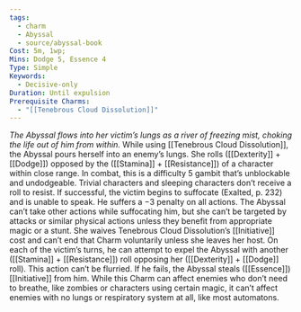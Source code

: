 ```yaml
---
tags:
  - charm
  - Abyssal
  - source/abyssal-book
Cost: 5m, 1wp; 
Mins: Dodge 5, Essence 4
Type: Simple
Keywords:
  - Decisive-only
Duration: Until expulsion
Prerequisite Charms:
  - "[[Tenebrous Cloud Dissolution]]"
---
```

*The Abyssal flows into her victim’s lungs as a river of freezing mist, choking the life out of him from within.*
While using [[Tenebrous Cloud Dissolution]], the Abyssal pours herself into an enemy’s lungs. She rolls ([[Dexterity]] + [[Dodge]]) opposed by the ([[Stamina]] + [[Resistance]]) of a character within close range. In combat, this is a difficulty 5 gambit that’s unblockable and undodgeable. Trivial characters and sleeping characters don’t receive a roll to resist.
If successful, the victim begins to suffocate (Exalted, p. 232) and is unable to speak. He suffers a −3 penalty on all actions. The Abyssal can’t take other actions while suffocating him, but she can’t be targeted by attacks or similar physical actions unless they benefit from appropriate magic or a stunt. She waives Tenebrous Cloud Dissolution’s [[Initiative]] cost and can’t end that Charm voluntarily unless she leaves her host.
On each of the victim’s turns, he can attempt to expel the Abyssal with another ([[Stamina]] + [[Resistance]]) roll opposing her ([[Dexterity]] + [[Dodge]] roll). This action can’t be flurried. If he fails, the Abyssal steals ([[Essence]]) [[Initiative]] from him.
While this Charm can affect enemies who don’t need to breathe, like zombies or characters using certain magic, it can’t affect enemies with no lungs or respiratory system at all, like most automatons.